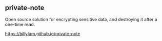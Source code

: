 ## private-note

Open source solution for encrypting sensitive data, and destroying it after a one-time read.

https://billylam.github.io/private-note
